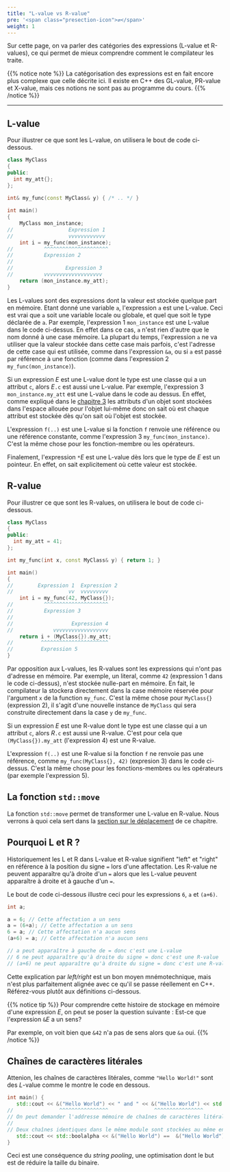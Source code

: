 ```yaml
---
title: "L-value vs R-value"
pre: '<span class="presection-icon">⇄</span>'
weight: 1
---
```


Sur cette page, on va parler des catégories des expressions (L-value et R-values),
ce qui permet de mieux comprendre comment le compilateur les traite.

{{% notice note %}}
La catégorisation des expressions est en fait encore plus complexe que celle décrite ici.
Il existe en C++ des GL-value, PR-value et X-value, mais ces notions ne sont pas au programme du cours.
{{% /notice %}}

---



## L-value

Pour illustrer ce que sont les L-value, on utilisera le bout de code ci-dessous.
```cpp
class MyClass 
{
public:
  int my_att{};
};
 
int& my_func(const MyClass& y) { /* .. */ }

int main() 
{
    MyClass mon_instance;
//                  Expression 1
//                  vvvvvvvvvvvv
    int i = my_func(mon_instance);
//          ^^^^^^^^^^^^^^^^^^^^^
//          Expression 2 
//
//                 Expression 3
//          vvvvvvvvvvvvvvvvvvv
    return (mon_instance.my_att);
}
```

Les L-values sont des expressions dont la valeur est stockée quelque part en mémoire.
Etant donné une variable `a`, l'expression `a` est une L-value.
Ceci est vrai que `a` soit une variable locale ou globale, et quel que soit le type déclarée de `a`.
Par exemple, l'expression 1 `mon_instance` est une L-value dans le code ci-dessus.
En effet dans ce cas, `a` n'est rien d'autre que le nom donné à une case mémoire.  La plupart du temps, l'expression `a` ne va utiliser que la valeur stockée dans cette case
mais parfois, c'est l'adresse de cette case qui est utilisée, comme dans l'expression `&a`, ou si `a` est passé
par référence à une fonction (comme dans l'expression 2 `my_func(mon_instance)`).

Si un expression *E* est une L-value dont le type est une classe qui a un attribut `c`, alors *E*`.c` est aussi une L-value.
Par exemple, l'expression 3 `mon_instance.my_att` est une L-value dans le code
au dessus.
En effet, comme expliqué dans le [chapitre 3](chapter3) les attributs d'un objet sont stockées dans l'espace allouée pour l'objet lui-même donc on sait où est chaque attribut est stockée dès qu'on sait où l'objet est stockée.

L'expression `f(..)` est une L-value si la fonction  `f` renvoie une référence ou une référence constante, comme l'expression 3 `my_func(mon_instance)`.
C'est la même chose pour les fonction-membre ou les opérateurs.

Finalement, l'expression `*`*E* est une L-value dès lors que le type de *E* est un pointeur. 
En effet, on sait explicitement où cette valeur est stockée. 



## R-value

Pour illustrer ce que sont les R-values, on utilisera le bout de code ci-dessous.

```cpp
class MyClass 
{
public:
  int my_att = 41;
};

int my_func(int x, const MyClass& y) { return 1; }

int main() 
{
//        Expression 1  Expression 2
//                  vv  vvvvvvvvv
    int i = my_func(42, MyClass{});
//          ^^^^^^^^^^^^^^^^^^^^^
//          Expression 3
//
//                   Expression 4
//             vvvvvvvvvvvvvvvvvv
    return i + (MyClass{}).my_att;
//         ^^^^^^^^^^^^^^^^^^^^^^
//         Expression 5
}
```

Par opposition aux L-values, les R-values sont les expressions qui n'ont pas d'adresse en mémoire.
Par exemple, un literal, comme `42` (expression 1 dans le code ci-dessus), n'est stockée nulle-part en mémoire.
En fait, le compilateur la stockera directement dans la case mémoire
réservée pour l'argument `x` de la function `my_func`.
C'est la même chose pour `MyClass{}` (expression 2), il s'agit d'une
nouvelle instance de `MyClass` qui sera construite directement dans la case `y` de `my_func`.

Si un expression *E* est une R-value dont le type est une classe qui a un attribut `c`, alors *R*`.c` est aussi une R-value.
C'est pour cela que `(MyClass{}).my_att` (l'expression 4) est une R-value.

L'expression `f(..)` est une R-value si la fonction  `f` ne renvoie pas
une référence, comme `my_func(MyClass{}, 42)` (expresion 3) dans le code ci-dessus.
C'est la même chose pour les fonctions-membres ou les opérateurs (par exemple
l'expression 5).

## La fonction `std::move`
La fonction `std::move` permet de transformer une L-value en R-value. Nous verrons à quoi cela sert dans la [section sur le déplacement](3-move) de ce chapitre.



## Pourquoi L et R ?

Historiquement les L et R dans L-value et R-value signifient "left" et "right" en référence à la position du signe `=` lors d'une affectation.
Les R-value ne peuvent apparaître qu'à droite d'un `=` alors que les L-value peuvent apparaître à droite et à gauche d'un `=`.

Le bout de code ci-dessous illustre ceci pour les expressions `6`, `a` et `(a+6)`.
```cpp
int a;

a = 6; // Cette affectation a un sens
a = (6+a); // Cette affectation a un sens
6 = a; // Cette affectation n'a aucun sens
(a+6) = a; // Cette affectation n'a aucun sens

// a peut apparaître à gauche de = donc c'est une L-value
// 6 ne peut apparaître qu'à droite du signe = donc c'est une R-value
// (a+6) ne peut apparaître qu'à droite du signe = donc c'est une R-value
```

Cette explication par *left/right* est un bon moyen mnémotechnique, mais n'est plus parfaitement alignée avec ce qu'il se passe réellement en C++.
Référez-vous plutôt aux définitions ci-dessous.

{{% notice tip %}}
Pour comprendre cette histoire de stockage en mémoire d'une expression *E*, on peut se poser la question suivante : Est-ce que l'expression `&`*E* a un sens?

Par exemple, on voit bien que `&42` n'a pas de sens alors que `&a` oui.
{{% /notice %}}


## Chaînes de caractères litérales

Attenion, les chaînes de caractères litérales, comme `"Hello World!"` sont des *L*-value comme le montre le code en dessous.

 ```cpp
 int main() {
    std::cout << &("Hello World") << " and " << &("Hello World") << std::endl;
//               ^^^^^^^^^^^^^^^^               ^^^^^^^^^^^^^^^^
// On peut demander l'addresse mémoire de chaînes de caractères litérales.
//
// Deux chaînes identiques dans le même module sont stockées au même endroit:
    std::cout << std::boolalpha << &("Hello World") ==  &("Hello World") << std::endl;
 }
 ```

Ceci est une conséquence du *string pooling*, une optimisation dont le but est de réduire la taille du binaire.
